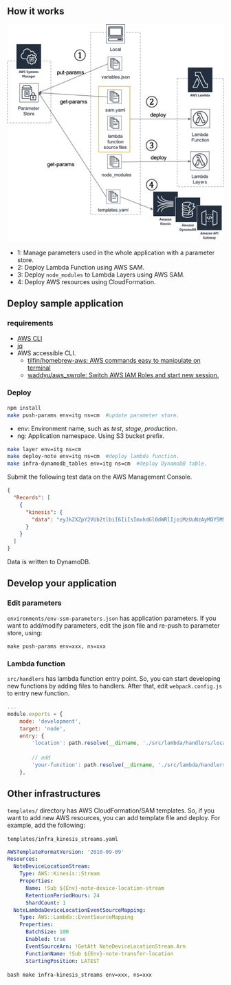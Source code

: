 How it works
---

![arch.jpg](arch.jpg)


* 1: Manage parameters used in the whole application with a parameter store.
* 2: Deploy Lambda Function using AWS SAM.
* 3: Deploy `node_modules` to Lambda Layers using AWS SAM.
* 4: Deploy AWS resources using CloudFormation.


Deploy sample application
---

### requirements

* [AWS CLI](https://github.com/aws/aws-cli)
* [jq](https://github.com/stedolan/jq)
* AWS accessible CLI.
	* [tilfin/homebrew\-aws: AWS commands easy to manipulate on terminal](https://github.com/tilfin/homebrew-aws)
	* [waddyu/aws\_swrole: Switch AWS IAM Roles and start new session\.](https://github.com/waddyu/aws_swrole)
 
### Deploy

```bash
npm install
make push-params env=itg ns=cm  #update parameter store. 
```

* env: Environment name, such as *test*, *stage*, *production*.
* ng: Application namespace. Using S3 bucket prefix.  

```bash
make layer env=itg ns=cm
make deploy-note env=itg ns=cm  #deploy lambda function.
make infra-dynamodb_tables env=itg ns=cm  #deploy DynamoDB table.
```



Submit the following test data on the AWS Management Console.

```json
{
  "Records": [
    {
      "kinesis": {
        "data": "eyJkZXZpY2VUb2tlbiI6IiIsImxhdGl0dWRlIjoiMzUuNzAyMDY5MSIsImxvbmdpdHVkZSI6IjEzOS43NzUzMjY5IiwiZW5kcG9pbnRJZCI6IlhYWFgtMDcwMC00QTVFLVhYWFhYWFgiLCJkYXRlIjoxNTQ3MTk2ODI0ODMwLjMwNDJ9"
      }
    }
  ]
}
```

Data is written to DynamoDB.


Develop your application
---

### Edit parameters

`environments/env-ssm-parameters.json` has application parameters. If you want to add/modify parameters, edit the json file and re-push to parameter store, using:

```basj
make push-params env=xxx, ns=xxx
``` 

### Lambda function 

`src/handlers` has lambda function entry point. So, you can start developing new functions by adding files to handlers. 
After that, edit `webpack.config.js` to entry new function.

```js
...
module.exports = {
    mode: 'development',
    target: 'node',
    entry: {
        'location': path.resolve(__dirname, './src/lambda/handlers/location/location-transfer.ts'),
        
        // add
        'your-function': path.resolve(__dirname, './src/lambda/handlers/your/new-function.ts'), 
    },
```


Other infrastructures
---

`templates/` directory has AWS CloudFormation/SAM templates. So, if you want to add new AWS resources,
you can add template file and deploy. For example, add the following: 


`templates/infra_kinesis_streams.yaml`
```yaml 
AWSTemplateFormatVersion: '2010-09-09'
Resources:
  NoteDeviceLocationStream:
    Type: AWS::Kinesis::Stream
    Properties:
      Name: !Sub ${Env}-note-device-location-stream
      RetentionPeriodHours: 24
      ShardCount: 1
  NoteLambdaDeviceLocationEventSourceMapping:
    Type: AWS::Lambda::EventSourceMapping
    Properties:
      BatchSize: 100
      Enabled: true
      EventSourceArn: !GetAtt NoteDeviceLocationStream.Arn
      FunctionName: !Sub ${Env}-note-transfer-location
      StartingPosition: LATEST
```

``bash
make infra-kinesis_streams env=xxx, ns=xxx
``

